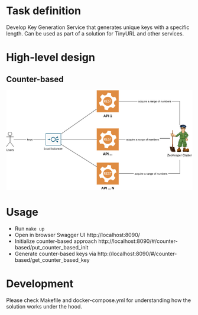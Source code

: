 # Task definition
Develop Key Generation Service that generates unique keys with a specific length.
Can be used as part of a solution for TinyURL and other services.

# High-level design
## Counter-based
![](docs/high-level-counter-based-design.png)

# Usage
- Run `make up`
- Open in browser Swagger UI http://localhost:8090/
- Initialize counter-based approach http://localhost:8090/#/counter-based/put_counter_based_init
- Generate counter-based keys via http://localhost:8090/#/counter-based/get_counter_based_key

# Development
Please check Makefile and docker-compose.yml for understanding how the solution works under the hood.